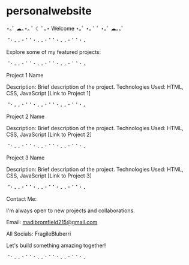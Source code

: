 # personalwebsite

⋆｡ﾟ ☁︎｡⋆｡ ﾟ ☾ ﾟ｡⋆ Welcome ⋆｡ﾟ ⋆｡ ﾟ ﾟ ⋆｡ﾟ ☁︎｡｡ﾟ

⠈⠂⠄⠄⠂⠁⠁⠂⠄⠄⠂⠁⠁⠂⠄⠄⠂⠁⠁⠂⠄

Explore some of my featured projects:

⠈⠂⠄⠄⠂⠁⠁⠂⠄⠄⠂⠁⠁⠂⠄⠄⠂⠁⠁⠂⠄

Project 1 Name

Description: Brief description of the project.
Technologies Used: HTML, CSS, JavaScript
[Link to Project 1]

⠈⠂⠄⠄⠂⠁⠁⠂⠄⠄⠂⠁⠁⠂⠄⠄⠂⠁⠁⠂⠄

Project 2 Name

Description: Brief description of the project.
Technologies Used: HTML, CSS, JavaScript
[Link to Project 2]

⠈⠂⠄⠄⠂⠁⠁⠂⠄⠄⠂⠁⠁⠂⠄⠄⠂⠁⠁⠂⠄

Project 3 Name

Description: Brief description of the project.
Technologies Used: HTML, CSS, JavaScript
[Link to Project 3]

⠈⠂⠄⠄⠂⠁⠁⠂⠄⠄⠂⠁⠁⠂⠄⠄⠂⠁⠁⠂⠄

Contact Me:

I'm always open to new projects and collaborations.

Email: madibromfield215@gmail.com

All Socials: FragileBluberri

Let's build something amazing together!

⠈⠂⠄⠄⠂⠁⠁⠂⠄⠄⠂⠁⠁⠂⠄⠄⠂⠁⠁⠂⠄
